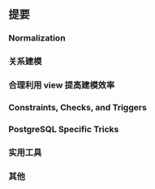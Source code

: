 ## 提要


### Normalization


### 关系建模


### 合理利用 view 提高建模效率


### Constraints, Checks, and Triggers


### PostgreSQL Specific Tricks


### 实用工具


### 其他
